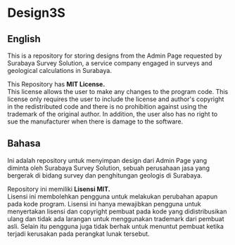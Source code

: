 # Design3S

## English
This is a repository for storing designs from the Admin Page requested by Surabaya Survey Solution, a service company engaged in surveys and geological calculations in Surabaya.

This Repository has **MIT License.**   
This license allows the user to make any changes to the program code. This license only requires the user to include the license and author's copyright in the redistributed code and there is no prohibition against using the trademark of the original author. In addition, the user also has no right to sue the manufacturer when there is damage to the software.

## Bahasa
Ini adalah repository untuk menyimpan design dari Admin Page yang diminta oleh Surabaya Survey Solution, sebuah perusahaan jasa yang bergerak di bidang survey dan penghitungan geologis di Surabaya.

Repository ini memiliki **Lisensi MIT.**      
Lisensi ini membolehkan pengguna untuk melakukan perubahan apapun pada kode program. Lisensi ini hanya mewajibkan pengguna untuk menyertakan lisensi dan copyright pembuat pada kode yang didistribusikan ulang dan tidak ada larangan untuk menggunakan trademark dari pembuat asli. Selain itu pengguna juga tidak berhak untuk menuntut pembuat ketika terjadi kerusakan pada perangkat lunak tersebut.
